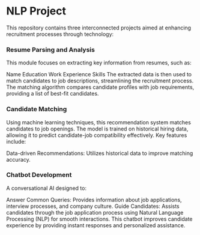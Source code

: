 # NLP Project
This repository contains three interconnected projects aimed at enhancing recruitment processes through technology:

### Resume Parsing and Analysis
This module focuses on extracting key information from resumes, such as:

Name
Education
Work Experience
Skills
The extracted data is then used to match candidates to job descriptions, streamlining the recruitment process. The matching algorithm compares candidate profiles with job requirements, providing a list of best-fit candidates.

### Candidate Matching
Using machine learning techniques, this recommendation system matches candidates to job openings. The model is trained on historical hiring data, allowing it to predict candidate-job compatibility effectively. Key features include:

Data-driven Recommendations: Utilizes historical data to improve matching accuracy.

### Chatbot Development
A conversational AI designed to:

Answer Common Queries: Provides information about job applications, interview processes, and company culture.
Guide Candidates: Assists candidates through the job application process using Natural Language Processing (NLP) for smooth interactions.
This chatbot improves candidate experience by providing instant responses and personalized assistance.


